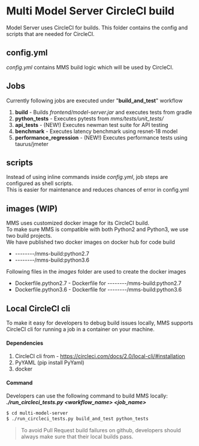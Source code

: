 # Multi Model Server CircleCI build
Model Server uses CircleCI for builds. This folder contains the config and scripts that are needed for CircleCI.

## config.yml
_config.yml_ contains MMS build logic which will be used by CircleCI.

## Jobs
Currently following jobs are executed under "**build_and_test**" workflow
1. **build** - Builds _frontend/model-server.jar_ and executes tests from gradle
2. **python_tests** - Executes pytests from _mms/tests/unit_tests/_
3. **api_tests** - (NEW!) Executes newman test suite for API testing
4. **benchmark** - Executes latency benchmark using resnet-18 model
5. **performance_regression** - (NEW!) Executes performance tests using taurus/jmeter 

## scripts
Instead of using inline commands inside _config.yml_, job steps are configured as shell scripts.  
This is easier for maintenance and reduces chances of error in config.yml

## images (WIP)
MMS uses customized docker image for its CircleCI build.  
To make sure MMS is compatible with both Python2 and Python3, we use two build projects.  
We have published two docker images on docker hub for code build
* --------/mms-build:python2.7
* --------/mms-build:python3.6

Following files in the _images_ folder are used to create the docker images
* Dockerfile.python2.7 - Dockerfile for --------/mms-build:python2.7
* Dockerfile.python3.6 - Dockerfile for --------/mms-build:python3.6

## Local CircleCI cli
To make it easy for developers to debug build issues locally, MMS supports CircleCI cli for running a job in a container on your machine.

#### Dependencies
1. CircleCI cli from - https://circleci.com/docs/2.0/local-cli/#installation
2. PyYAML (pip install PyYaml)
3. docker

#### Command
Developers can use the following command to build MMS locally:  
**_./run_circleci_tests.py <workflow_name> <job_name>_**
```bash
$ cd multi-model-server
$ ./run_circleci_tests.py build_and_test python_tests
```

> To avoid Pull Request build failures on github, developers should always make sure that their local builds pass.
